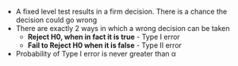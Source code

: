 * A fixed level test results in a firm decision. There is a chance the decision could go wrong
* There are exactly 2 ways in which a wrong decision can be taken
	* **Reject H0, when in fact it is true** - Type I error
	* **Fail to Reject H0 when it is false** - Type II error
* Probability of Type I error is never greater than α